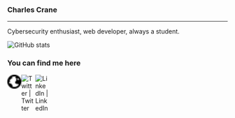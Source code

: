 ### Charles Crane

-------

Cybersecurity enthusiast, web developer, always a student.

![GitHub stats](https://github-readme-stats.vercel.app/api?username=ChxrlieExe33&show_icons=true&hide_border=true)

### You can find me here

[<img align="left" alt="Website" width="32px" src="https://raw.githubusercontent.com/iconic/open-iconic/master/svg/globe.svg" style="fill #FFFFFF;
"/>][Website]
[<img align="left" alt="Twitter | Twitter" width="32px" src="https://img.icons8.com/color/48/000000/twitter--v1.png"/>][twitter]
[<img align="left" alt="LinkedIn | LinkedIn" width="32px" src="https://img.icons8.com/fluency/48/000000/linkedin.png"/>][linkedin]

[website]: https://ChxrlieExe33.github.io/
[twitter]: https://twitter.com/cc_pwnn
[linkedin]: https://www.linkedin.com/in/charlesdavidcrane/
